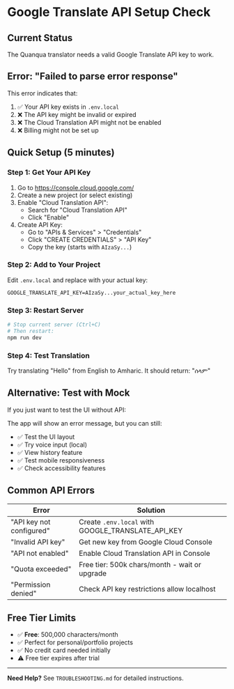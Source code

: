 # Google Translate API Setup Check

## Current Status
The Quanqua translator needs a valid Google Translate API key to work.

## Error: "Failed to parse error response"

This error indicates that:
1. ✅ Your API key exists in `.env.local`
2. ❌ The API key might be invalid or expired
3. ❌ The Cloud Translation API might not be enabled
4. ❌ Billing might not be set up

## Quick Setup (5 minutes)

### Step 1: Get Your API Key

1. Go to https://console.cloud.google.com/
2. Create a new project (or select existing)
3. Enable "Cloud Translation API":
   - Search for "Cloud Translation API"
   - Click "Enable"
4. Create API Key:
   - Go to "APIs & Services" > "Credentials"
   - Click "CREATE CREDENTIALS" > "API Key"
   - Copy the key (starts with `AIzaSy...`)

### Step 2: Add to Your Project

Edit `.env.local` and replace with your actual key:
```env
GOOGLE_TRANSLATE_API_KEY=AIzaSy...your_actual_key_here
```

### Step 3: Restart Server

```bash
# Stop current server (Ctrl+C)
# Then restart:
npm run dev
```

### Step 4: Test Translation

Try translating "Hello" from English to Amharic. It should return: "ሰላም"

## Alternative: Test with Mock

If you just want to test the UI without API:

The app will show an error message, but you can still:
- ✅ Test the UI layout
- ✅ Try voice input (local)
- ✅ View history feature
- ✅ Test mobile responsiveness
- ✅ Check accessibility features

## Common API Errors

| Error | Solution |
|-------|----------|
| "API key not configured" | Create `.env.local` with GOOGLE_TRANSLATE_API_KEY |
| "Invalid API key" | Get new key from Google Cloud Console |
| "API not enabled" | Enable Cloud Translation API in Console |
| "Quota exceeded" | Free tier: 500k chars/month - wait or upgrade |
| "Permission denied" | Check API key restrictions allow localhost |

## Free Tier Limits

- ✅ **Free**: 500,000 characters/month
- ✅ Perfect for personal/portfolio projects
- ✅ No credit card needed initially
- ⚠️ Free tier expires after trial

---

**Need Help?** See `TROUBLESHOOTING.md` for detailed instructions.

